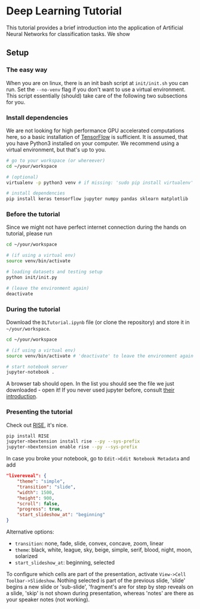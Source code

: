 # Deep Learning Tutorial
This tutorial provides a brief introduction into the application of Artificial Neural Networks for classification tasks. We show 


## Setup
### The easy way
When you are on linux, there is an init bash script at `init/init.sh` you can run. Set the `--no-venv` flag if you don't want to use a virtual environment. This script essentially (should) take care of the following two subsections for you.

### Install dependencies
We are not looking for high performance GPU accelerated computations here, so a basic installation of [TensorFlow](https://www.tensorflow.org/) is sufficient. It is assumed, that you have Python3 installed on your computer. We recommend using a virtual environment, but that's up to you.

```bash
# go to your workspace (or whereever)
cd ~/your/workspace

# (optional)
virtualenv -p python3 venv # if missing: 'sudo pip install virtualenv'

# install dependencies
pip install keras tensorflow jupyter numpy pandas sklearn matplotlib
```

### Before the tutorial
Since we might not have perfect internet connection during the hands on tutorial, please run 
```bash
cd ~/your/workspace

# (if using a virtual env)
source venv/bin/activate

# loading datasets and testing setup
python init/init.py

# (leave the environment again)
deactivate
```


### During the tutorial
Download the `DLTutorial.ipynb` file (or clone the repository) and store it in `~/your/workspace`.
```bash
cd ~/your/workspace

# (if using a virtual env)
source venv/bin/activate # 'deactivate' to leave the environment again

# start notebook server
jupyter-notebook .
```
A browser tab should open. In the list you should see the file we just downloaded - open it! If you never used jupyter before, consult [their introduction](http://jupyter-notebook.readthedocs.io/en/latest/notebook.html#notebook-user-interface).

### Presenting the tutorial
Check out [RISE](https://github.com/damianavila/RISE), it's nice.
```bash
pip install RISE
jupyter-nbextension install rise --py --sys-prefix
jupyter-nbextension enable rise --py --sys-prefix
```

In case you broke your notebook, go to `Edit->Edit Notebook Metadata` and add
```json
"livereveal": {
	"theme": "simple",
	"transition": "slide",
	"width": 1500,
	"height": 900,
	"scroll": false,
	"progress": true,
	"start_slideshow_at": "beginning"
}
```
Alternative options:
- `transition`: none, fade, slide, convex, concave, zoom, linear
- `theme`: black, white, league, sky, beige, simple, serif, blood, night, moon, solarized
- `start_slideshow_at`: beginning, selected

To configure which cells are part of the presentation, activate `View->Cell Toolbar->Slideshow`. Nothing selected is part of the previous slide, 'slide' begins a new slide or 'sub-slide', 'fragment's are for step by step reveals on a slide, 'skip' is not shown during presentation, whereas 'notes' are there as your speaker notes (not working).

